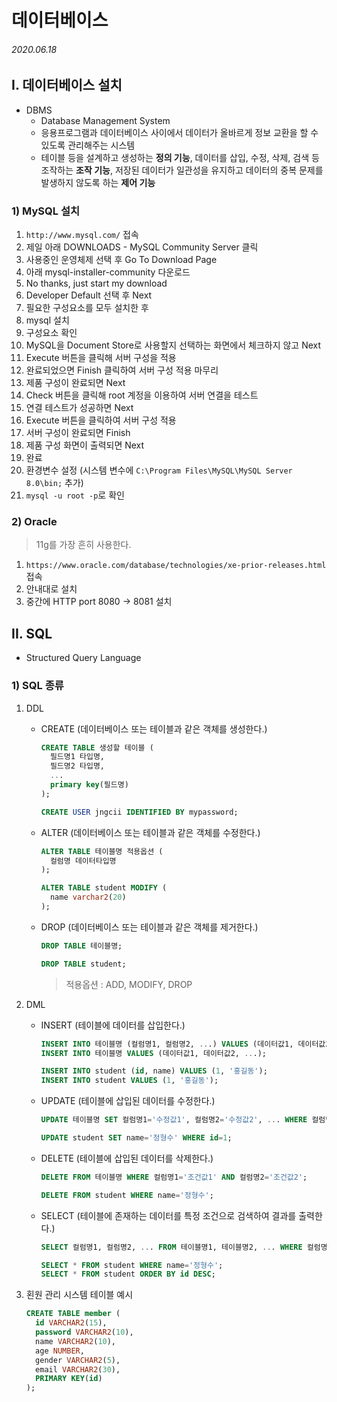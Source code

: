 # 데이터베이스

###### 2020.06.18

## I. 데이터베이스 설치
- DBMS
  - Database Management System
  - 응용프로그램과 데이터베이스 사이에서 데이터가 올바르게 정보 교환을 할 수 있도록 관리해주는 시스템
  - 테이블 등을 설계하고 생성하는 **정의 기능**, 데이터를 삽입, 수정, 삭제, 검색 등 조작하는 **조작 기능**, 저장된 데이터가 일관성을 유지하고 데이터의 중복 문제를 발생하지 않도록 하는 **제어 기능**

### 1) MySQL 설치
1. `http://www.mysql.com/` 접속
2. 제일 아래 DOWNLOADS - MySQL Community Server 클릭
3. 사용중인 운영체제 선택 후 Go To Download Page
4. 아래 mysql-installer-community 다운로드
5. No thanks, just start my download
6. Developer Default 선택 후 Next
7. 필요한 구성요소를 모두 설치한 후
8. mysql 설치
9. 구성요소 확인
10. MySQL을 Document Store로 사용할지 선택하는 화면에서 체크하지 않고 Next
11. Execute 버튼을 클릭해 서버 구성을 적용
12. 완료되었으면 Finish 클릭하여 서버 구성 적용 마무리
13. 제품 구성이 완료되면 Next
14. Check 버튼을 클릭해 root 계정을 이용하여 서버 연결을 테스트
15. 연결 테스트가 성공하면 Next
16. Execute 버튼을 클릭하여 서버 구성 적용
17. 서버 구성이 완료되면 Finish
18. 제품 구성 화면이 출력되면 Next
19. 완료
20. 환경변수 설정 (시스템 변수에 `C:\Program Files\MySQL\MySQL Server 8.0\bin;` 추가)
21. `mysql -u root -p`로 확인

### 2) Oracle
> 11g를 가장 흔히 사용한다.
1. `https://www.oracle.com/database/technologies/xe-prior-releases.html` 접속
2. 안내대로 설치
3. 중간에 HTTP port 8080 -> 8081 설치


## II. SQL
- Structured Query Language

### 1) SQL 종류

1. DDL
     - CREATE (데이터베이스 또는 테이블과 같은 객체를 생성한다.)
       ```sql
       CREATE TABLE 생성할 테이블 (
         필드명1 타입명,
         필드명2 타입명,
         ...
         primary key(필드명)
       );

       CREATE USER jngcii IDENTIFIED BY mypassword;
       ```
     - ALTER (데이터베이스 또는 테이블과 같은 객체를 수정한다.)
       ```sql
       ALTER TABLE 테이블명 적용옵션 (
         컬럼명 데이터타입명
       );
       
       ALTER TABLE student MODIFY (
         name varchar2(20)
       );
       ```
     - DROP (데이터베이스 또는 테이블과 같은 객체를 제거한다.)
       ```sql
       DROP TABLE 테이블명;

       DROP TABLE student;
       ```
       > 적용옵션 : ADD, MODIFY, DROP

2. DML
     - INSERT (테이블에 데이터를 삽입한다.)
        ```sql
        INSERT INTO 테이블명 (컬럼명1, 컬럼명2, ...) VALUES (데이터값1, 데이터값2, ...);
        INSERT INTO 테이블명 VALUES (데이터값1, 데이터값2, ...);

        INSERT INTO student (id, name) VALUES (1, '홍길동');
        INSERT INTO student VALUES (1, '홍길동');
        ```
     - UPDATE (테이블에 삽입된 데이터를 수정한다.)
        ```sql
        UPDATE 테이블명 SET 컬럼명1='수정값1', 컬럼명2='수정값2', ... WHERE 컬럼명3='조건값1' AND 컬럼명4='조건값2';

        UPDATE student SET name='정형수' WHERE id=1;
        ```
     - DELETE (테이블에 삽입된 데이터를 삭제한다.)
        ```sql
        DELETE FROM 테이블명 WHERE 컬럼명1='조건값1' AND 컬럼명2='조건값2';

        DELETE FROM student WHERE name='정형수';
        ```
     - SELECT (테이블에 존재하는 데이터를 특정 조건으로 검색하여 결과를 출력한다.)
        ```sql
        SELECT 컬럼명1, 컬럼명2, ... FROM 테이블명1, 테이블명2, ... WHERE 컬럼명3='조건값1' AND 컬럼명4='조건값2' ORDER BY 컬럼명5 [ASC | DESC];

        SELECT * FROM student WHERE name='정형수';
        SELECT * FROM student ORDER BY id DESC;
        ```
3. 횐원 관리 시스템 테이블 예시
   ```sql
   CREATE TABLE member (
     id VARCHAR2(15),
     password VARCHAR2(10),
     name VARCHAR2(10),
     age NUMBER,
     gender VARCHAR2(5),
     email VARCHAR2(30),
     PRIMARY KEY(id)
   );
   ```